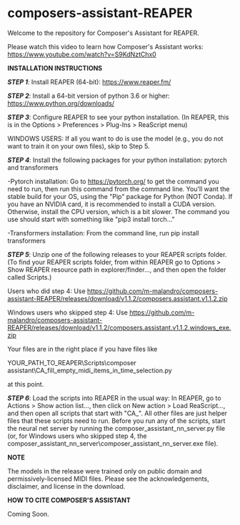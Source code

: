 # composers-assistant-REAPER
Welcome to the repository for Composer's Assistant for REAPER. 

Please watch this video to learn how Composer's Assistant works: https://www.youtube.com/watch?v=S9KdNztChx0

**INSTALLATION INSTRUCTIONS**

***STEP 1***: Install REAPER (64-bit): https://www.reaper.fm/

***STEP 2***: Install a 64-bit version of python 3.6 or higher: https://www.python.org/downloads/

***STEP 3***: Configure REAPER to see your python installation. (In REAPER, this is in the Options > Preferences > Plug-Ins > ReaScript menu)

WINDOWS USERS: If all you want to do is use the model (e.g., you do not want to train it on your own files), skip to Step 5.

***STEP 4***: Install the following packages for your python installation: pytorch and transformers

-Pytorch installation: Go to https://pytorch.org/ to get the command you need to run, then run this command from the command line. You'll want the stable build for your OS, using the "Pip" package for Python (NOT Conda). If you have an NVIDIA card, it is recommended to install a CUDA version. Otherwise, install the CPU version, which is a bit slower. The command you use should start with something like "pip3 install torch..."

-Transformers installation: From the command line, run pip install transformers

***STEP 5***: Unzip one of the following releases to your REAPER scripts folder. (To find your REAPER scripts folder, from within REAPER go to Options > Show REAPER resource path in explorer/finder..., and then open the folder called Scripts.)

Users who did step 4: Use https://github.com/m-malandro/composers-assistant-REAPER/releases/download/v1.1.2/composers.assistant.v1.1.2.zip

Windows users who skipped step 4: Use https://github.com/m-malandro/composers-assistant-REAPER/releases/download/v1.1.2/composers.assistant.v1.1.2.windows_exe.zip

Your files are in the right place if you have files like

YOUR_PATH_TO_REAPER\Scripts\composer assistant\CA_fill_empty_midi_items_in_time_selection.py

at this point.

***STEP 6***: Load the scripts into REAPER in the usual way: In REAPER, go to Actions > Show action list..., then click on New action > Load ReaScript..., and then open all scripts that start with "CA_". All other files are just helper files that these scripts need to run. Before you run any of the scripts, start the neural net server by running the composer_assistant_nn_server.py file (or, for Windows users who skipped step 4, the composer_assistant_nn_server\composer_assistant_nn_server.exe file).

**NOTE**

The models in the release were trained only on public domain and permissively-licensed MIDI files. Please see the acknowledgements, disclaimer, and license in the download.

**HOW TO CITE COMPOSER'S ASSISTANT**

Coming Soon.

